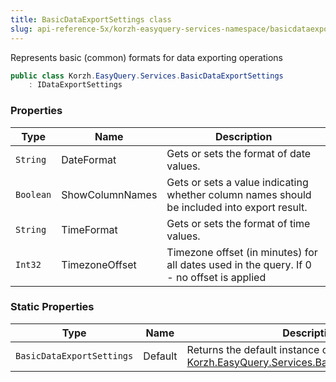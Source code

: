 ```yaml
---
title: BasicDataExportSettings class
slug: api-reference-5x/korzh-easyquery-services-namespace/basicdataexportsettings-class
---
```


Represents basic (common) formats for data exporting operations
```csharp
public class Korzh.EasyQuery.Services.BasicDataExportSettings
    : IDataExportSettings

```

### Properties

| Type | Name | Description | 
| --- | --- | --- | 
| `String` | DateFormat | Gets or sets the format of date values. | 
| `Boolean` | ShowColumnNames | Gets or sets a value indicating whether column names should be included into export result. | 
| `String` | TimeFormat | Gets or sets the format of time values. | 
| `Int32` | TimezoneOffset | Timezone offset (in minutes) for all dates used in the query.  If 0 - no offset is applied | 


### Static Properties

| Type | Name | Description | 
| --- | --- | --- | 
| `BasicDataExportSettings` | Default | Returns the default instance of [Korzh.EasyQuery.Services.BasicDataExportSettings](//easyquery/docs/api-reference-5x/korzh-easyquery-services-namespace/basicdataexportsettings-class). |